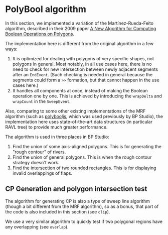 
# PolyBool algorithm

In this section,
we implemented a variation of the Martínez-Rueda-Feito algorithm,
described in their 2009 paper
[A New Algorithm for Computing Boolean Operations on Polygons](https://github.com/mfogel/polygon-clipping/blob/main/paper.pdf).

The implementation here is different from the original algorithm in a few ways:
1. It is optimized for dealing with polygons of very specific shapes,
   not polygons in general. Most notably, in all use cases here,
   there is no need to check for new intersection between newly adjacent segments after an `EndEvent`.
   (Such checking is needed in general because the segments could form a `>>` formation,
   but that cannot happen in the use cases here.)
2. It handles all components at once, instead of making the Boolean operation one by one.
   This is achieved by introducing the `wrapDelta` and `wrapCount` in the `SweepEvent`.

Also, comparing to some other existing implementations of the MRF algorithm
(such as [polybooljs](https://github.com/velipso/polybooljs), which was used previously by BP Studio),
the implementation here uses state-of-the-art data structures
(in particular RAVL tree) to provide much greater performance.

The algorithm is used in three places in BP Studio:
1. Find the union of some axis-aligned polygons. This is for generating the "rough contour" of rivers.
2. Find the union of general polygons. This is when the rough contour strategy doesn't work.
3. Find the intersection of two rounded rectangles. This is for displaying invalid overlappings of flaps.

## CP Generation and polygon intersection test

The algorithm for generating CP is also a type of sweep line algorithm
(though a bit different from the MRF algorithm), so as a bonus,
that part of the code is also included in this section (see `clip`).

We use a very similar algorithm to quickly test if two polygonal regions have any overlapping (see `overlap`).
